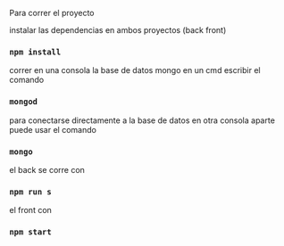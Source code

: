 Para correr el proyecto

instalar las dependencias en ambos proyectos (back front)
### `npm install`

correr en una consola la base de datos mongo
en un cmd escribir el comando 
### `mongod`

para conectarse directamente a la base de datos  en otra consola aparte puede usar el comando 
### `mongo`

el back se corre con 
### `npm run s`

el front con 
### `npm start`

